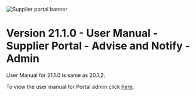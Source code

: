 ![Supplier portal banner](../../../../images/banner-supplier-portal.jpg)

# Version 21.1.0 - User Manual - Supplier Portal - Advise and Notify - Admin

User Manual for 21.1.0 is same as 20.1.2. 

To view the user manual for Portal admin click [here](../20.2.0/usermanual-supplierportal-advise-notify-admin.md).
